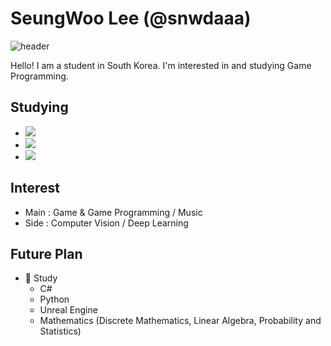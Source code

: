 # SeungWoo Lee (@snwdaaa)

![header](https://capsule-render.vercel.app/api?type=soft&color=auto&height=150&section=header&text=🤓&fontSize=70&animation=none)

Hello! I am a student in South Korea. I'm interested in and studying Game Programming.

## Studying
- <img src="https://img.shields.io/badge/C-3766AB?style=flat-square&logo=C&logoColor=white"/>
- <img src="https://img.shields.io/badge/C++-3766AB?style=flat-square&logo=C%2B%2B&logoColor=white"/>
- <img src="https://img.shields.io/badge/Unreal Engine 4-3766AB?style=flat-square&logo=Unreal%20Engine&logoColor=white"/>

## Interest
- Main : Game & Game Programming / Music
- Side : Computer Vision / Deep Learning

## Future Plan
- 💪 Study
    - C#
    - Python
    - Unreal Engine
    - Mathematics (Discrete Mathematics, Linear Algebra, Probability and Statistics)